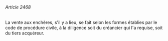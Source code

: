 ###### Article 2468

La vente aux enchères, s'il y a lieu, se fait selon les formes établies par le code de procédure civile, à la diligence soit du créancier qui l'a requise, soit du tiers acquéreur.

